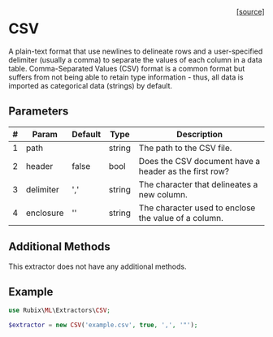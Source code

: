 <span style="float:right;"><a href="https://github.com/RubixML/RubixML/blob/master/src/Extractors/CSV.php">[source]</a></span>

# CSV
A plain-text format that use newlines to delineate rows and a user-specified delimiter (usually a comma) to separate the values of each column in a data table. Comma-Separated Values (CSV) format is a common format but suffers from not being able to retain type information - thus, all data is imported as categorical data (strings) by default.

## Parameters
| # | Param | Default | Type | Description |
|---|---|---|---|---|
| 1 | path |  | string | The path to the CSV file. |
| 2 | header | false | bool | Does the CSV document have a header as the first row? |
| 3 | delimiter | ',' | string | The character that delineates a new column. |
| 4 | enclosure | '' | string | The character used to enclose the value of a column. |

## Additional Methods
This extractor does not have any additional methods.

## Example
```php
use Rubix\ML\Extractors\CSV;

$extractor = new CSV('example.csv', true, ',', '"');
```